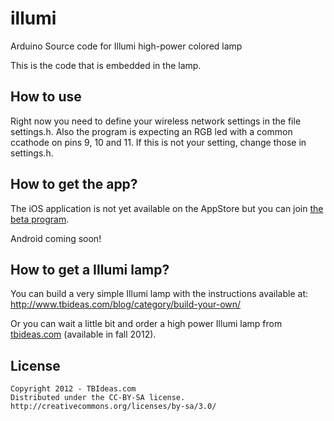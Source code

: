 illumi
======

Arduino Source code for Illumi high-power colored lamp

This is the code that is embedded in the lamp.

## How to use

Right now you need to define your wireless network settings in the file settings.h. Also the program is expecting an RGB led with a common ccathode on pins 9, 10 and 11. If this is not your setting, change those in settings.h.

## How to get the app?

The iOS application is not yet available on the AppStore but you can join [the beta program](http://tflig.ht/RDWY1H).

Android coming soon!

## How to get a Illumi lamp?

You can build a very simple Illumi lamp with the instructions available at: 
http://www.tbideas.com/blog/category/build-your-own/

Or you can wait a little bit and order a high power Illumi lamp from [tbideas.com](http://www.tbideas.com) (available in fall 2012).

## License

    Copyright 2012 - TBIdeas.com
    Distributed under the CC-BY-SA license.
    http://creativecommons.org/licenses/by-sa/3.0/


